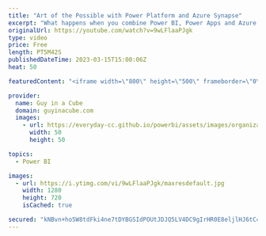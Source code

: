 ```yaml
---
title: "Art of the Possible with Power Platform and Azure Synapse"
excerpt: "What happens when you combine Power BI, Power Apps and Azure Synapse Analytics? MAGIC! Join Gaston Cruz as he shows a way to bring the Power Platform together with Azure Synapse!  Gaston Cruz https://twitter.com/GastonFCruz https://www.linkedin.com/in/gastoncruz/  📢 Become a member: https://guyinacu.be/membership"
originalUrl: https://youtube.com/watch?v=9wLFlaaPJgk
type: video
price: Free
length: PT5M42S
publishedDateTime: 2023-03-15T15:00:06Z
heat: 50

featuredContent: "<iframe width=\"800\" height=\"500\" frameborder=\"0\" src=\"https://www.youtube.com/embed/9wLFlaaPJgk\" allow=\"accelerometer; autoplay; encrypted-media; gyroscope; picture-in-picture\" allowfullscreen></iframe>"

provider:
  name: Guy in a Cube
  domain: guyinacube.com
  images:
    - url: https://everyday-cc.github.io/powerbi/assets/images/organizations/guyinacube.com-50x50.jpg
      width: 50
      height: 50

topics:
  - Power BI

images:
  - url: https://i.ytimg.com/vi/9wLFlaaPJgk/maxresdefault.jpg
    width: 1280
    height: 720
    isCached: true

secured: "kNBvn+ho5W8tdFki4ne7tDYBGSIdPOUtJDJQ5LV4DC9gIrHR0E8eljlHJ6tC41hELABNaXJLS6cVU5XhbvuTqmeRCXPgT4FWfB1YPK0bxyIG3LZJ3kqH134/w8ZBdkY20G+Or0no0wQTuJzj4lCxuvq3QbWGCPO0oqC9DOsMYqQeLb46K0XAdRD7TwCMwDMr4pLturIyy0epIH67IMH023vjkliqxlRRKv/iQRVJBFI74utXn0JddrwqHqhC/TgC9oRoFLuJ2vfacMSfwCFgEmExCkupU8Q3Q5Q0Nd8M7OdThe7EEDOxrVNNEqJRFUTQA1m6aqj9Pc52F0f94aOxcfvUZVKUuDinfYQlYsvAcYHdmo1Qh7K1uPlqqPz9FLhlFroKybpBYfOoec1KR/tlIGRipVU6daztqhRSm6Pp9Zk=;emCtMWvR2utncIWPIdjrOg=="
---
```


